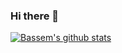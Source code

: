 ### Hi there 👋
[![Bassem's github stats](https://github-readme-stats.vercel.app/api?username=BassemGhoniem)](https://github.com/BassemGhoniem/github-readme-stats)

<!--
**BassemGhoniem/BassemGhoniem** is a ✨ _special_ ✨ repository because its `README.md` (this file) appears on your GitHub profile.

Here are some ideas to get you started:

- 🔭 I’m currently working on ...
- 🌱 I’m currently learning ...
- 👯 I’m looking to collaborate on ...
- 🤔 I’m looking for help with ...
- 💬 Ask me about ...
- 📫 How to reach me: ...
- 😄 Pronouns: ...
- ⚡ Fun fact: ...
-->

